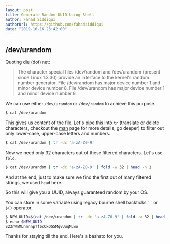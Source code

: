 ```yaml
---
layout: post
title: Generate Random UUID Using Shell
author: Fahad Siddiqui
authorUrl: https://github.com/fahadsiddiqui
date: "2019-10-16 23:42:00"
---
```



## /dev/urandom

Quoting die (dot) net:

> The character special files /dev/random and /dev/urandom (present since Linux 1.3.30) provide an interface to the kernel's random number generator. File /dev/random has major device number 1 and minor device number 8. File /dev/urandom has major device number 1 and minor device number 9.

We can use either `/dev/urandom` or `/dev/random` to achieve this purpose.

```bash
$ cat /dev/urandom
```

This gives us content of the file. Let's pipe this into `tr` (translate or delete characters, checkout the [man](http://linuxcommand.org/lc3_man_pages/tr1.html) page for more details; go deeper) to filter out only lower-case, upper-case letters and numbers. 

```bash
$ cat /dev/urandom | tr -dc 'a-zA-Z0-9'
```

Now we need only 32 characters out of these filtered characters. Let's use `fold`.

```bash
$ cat /dev/urandom | tr -dc 'a-zA-Z0-9' | fold -w 32 | head -n 1
```

And at the end, just to make sure we find the first out of many filtered strings, we used `head` here.

So this will give you a UUID, always guaranteed random by your OS.

You can store in some variable using legacy bourne shell backticks ` `` ` or `$()` operator.

```bash
$ NEW_UUID=$(cat /dev/urandom | tr -dc 'a-zA-Z0-9' | fold -w 32 | head -n 1)
$ echo $NEW_UUID
S23nWnMLnmnnpTf6cCkQG5MqvUuqMLwo
```

Thanks for staying till the end. Here's a bashato for you.